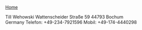 [Home](/)


  Till Wehowski
  Wattenscheider Straße 59
  44793 Bochum<br> Germany
  Telefon: +49-234-7921596
  Mobil: +49-174-4440298</p>
